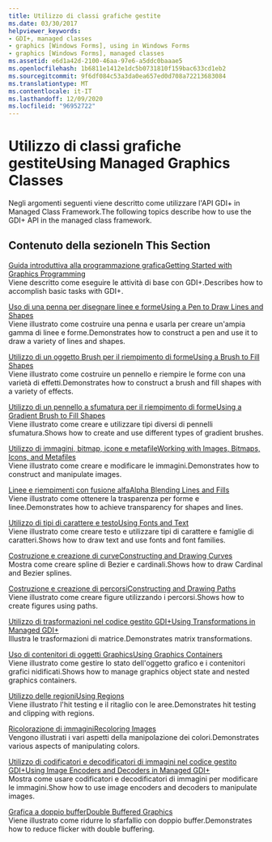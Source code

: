 ```yaml
---
title: Utilizzo di classi grafiche gestite
ms.date: 03/30/2017
helpviewer_keywords:
- GDI+, managed classes
- graphics [Windows Forms], using in Windows Forms
- graphics [Windows Forms], managed classes
ms.assetid: e6d1a42d-2100-46aa-97e6-a5ddc0baaae5
ms.openlocfilehash: 1b6811e1412e1dc5b0731810f159bac633cd1eb2
ms.sourcegitcommit: 9f6df084c53a3da0ea657ed0d708a72213683084
ms.translationtype: MT
ms.contentlocale: it-IT
ms.lasthandoff: 12/09/2020
ms.locfileid: "96952722"
---
```

# <a name="using-managed-graphics-classes"></a><span data-ttu-id="0e84d-102">Utilizzo di classi grafiche gestite</span><span class="sxs-lookup"><span data-stu-id="0e84d-102">Using Managed Graphics Classes</span></span>
<span data-ttu-id="0e84d-103">Negli argomenti seguenti viene descritto come utilizzare l'API GDI+ in Managed Class Framework.</span><span class="sxs-lookup"><span data-stu-id="0e84d-103">The following topics describe how to use the GDI+ API in the managed class framework.</span></span>  
  
## <a name="in-this-section"></a><span data-ttu-id="0e84d-104">Contenuto della sezione</span><span class="sxs-lookup"><span data-stu-id="0e84d-104">In This Section</span></span>  
 [<span data-ttu-id="0e84d-105">Guida introduttiva alla programmazione grafica</span><span class="sxs-lookup"><span data-stu-id="0e84d-105">Getting Started with Graphics Programming</span></span>](getting-started-with-graphics-programming.md)  
 <span data-ttu-id="0e84d-106">Viene descritto come eseguire le attività di base con GDI+.</span><span class="sxs-lookup"><span data-stu-id="0e84d-106">Describes how to accomplish basic tasks with GDI+.</span></span>  
  
 [<span data-ttu-id="0e84d-107">Uso di una penna per disegnare linee e forme</span><span class="sxs-lookup"><span data-stu-id="0e84d-107">Using a Pen to Draw Lines and Shapes</span></span>](using-a-pen-to-draw-lines-and-shapes.md)  
 <span data-ttu-id="0e84d-108">Viene illustrato come costruire una penna e usarla per creare un'ampia gamma di linee e forme.</span><span class="sxs-lookup"><span data-stu-id="0e84d-108">Demonstrates how to construct a pen and use it to draw a variety of lines and shapes.</span></span>  
  
 [<span data-ttu-id="0e84d-109">Utilizzo di un oggetto Brush per il riempimento di forme</span><span class="sxs-lookup"><span data-stu-id="0e84d-109">Using a Brush to Fill Shapes</span></span>](using-a-brush-to-fill-shapes.md)  
 <span data-ttu-id="0e84d-110">Viene illustrato come costruire un pennello e riempire le forme con una varietà di effetti.</span><span class="sxs-lookup"><span data-stu-id="0e84d-110">Demonstrates how to construct a brush and fill shapes with a variety of effects.</span></span>  
  
 [<span data-ttu-id="0e84d-111">Utilizzo di un pennello a sfumatura per il riempimento di forme</span><span class="sxs-lookup"><span data-stu-id="0e84d-111">Using a Gradient Brush to Fill Shapes</span></span>](using-a-gradient-brush-to-fill-shapes.md)  
 <span data-ttu-id="0e84d-112">Viene illustrato come creare e utilizzare tipi diversi di pennelli sfumatura.</span><span class="sxs-lookup"><span data-stu-id="0e84d-112">Shows how to create and use different types of gradient brushes.</span></span>  
  
 [<span data-ttu-id="0e84d-113">Utilizzo di immagini, bitmap, icone e metafile</span><span class="sxs-lookup"><span data-stu-id="0e84d-113">Working with Images, Bitmaps, Icons, and Metafiles</span></span>](working-with-images-bitmaps-icons-and-metafiles.md)  
 <span data-ttu-id="0e84d-114">Viene illustrato come creare e modificare le immagini.</span><span class="sxs-lookup"><span data-stu-id="0e84d-114">Demonstrates how to construct and manipulate images.</span></span>  
  
 [<span data-ttu-id="0e84d-115">Linee e riempimenti con fusione alfa</span><span class="sxs-lookup"><span data-stu-id="0e84d-115">Alpha Blending Lines and Fills</span></span>](alpha-blending-lines-and-fills.md)  
 <span data-ttu-id="0e84d-116">Viene illustrato come ottenere la trasparenza per forme e linee.</span><span class="sxs-lookup"><span data-stu-id="0e84d-116">Demonstrates how to achieve transparency for shapes and lines.</span></span>  
  
 [<span data-ttu-id="0e84d-117">Utilizzo di tipi di carattere e testo</span><span class="sxs-lookup"><span data-stu-id="0e84d-117">Using Fonts and Text</span></span>](using-fonts-and-text.md)  
 <span data-ttu-id="0e84d-118">Viene illustrato come creare testo e utilizzare tipi di carattere e famiglie di caratteri.</span><span class="sxs-lookup"><span data-stu-id="0e84d-118">Shows how to draw text and use fonts and font families.</span></span>  
  
 [<span data-ttu-id="0e84d-119">Costruzione e creazione di curve</span><span class="sxs-lookup"><span data-stu-id="0e84d-119">Constructing and Drawing Curves</span></span>](constructing-and-drawing-curves.md)  
 <span data-ttu-id="0e84d-120">Mostra come creare spline di Bezier e cardinali.</span><span class="sxs-lookup"><span data-stu-id="0e84d-120">Shows how to draw Cardinal and Bezier splines.</span></span>  
  
 [<span data-ttu-id="0e84d-121">Costruzione e creazione di percorsi</span><span class="sxs-lookup"><span data-stu-id="0e84d-121">Constructing and Drawing Paths</span></span>](constructing-and-drawing-paths.md)  
 <span data-ttu-id="0e84d-122">Viene illustrato come creare figure utilizzando i percorsi.</span><span class="sxs-lookup"><span data-stu-id="0e84d-122">Shows how to create figures using paths.</span></span>  
  
 [<span data-ttu-id="0e84d-123">Utilizzo di trasformazioni nel codice gestito GDI+</span><span class="sxs-lookup"><span data-stu-id="0e84d-123">Using Transformations in Managed GDI+</span></span>](using-transformations-in-managed-gdi.md)  
 <span data-ttu-id="0e84d-124">Illustra le trasformazioni di matrice.</span><span class="sxs-lookup"><span data-stu-id="0e84d-124">Demonstrates matrix transformations.</span></span>  
  
 [<span data-ttu-id="0e84d-125">Uso di contenitori di oggetti Graphics</span><span class="sxs-lookup"><span data-stu-id="0e84d-125">Using Graphics Containers</span></span>](using-graphics-containers.md)  
 <span data-ttu-id="0e84d-126">Viene illustrato come gestire lo stato dell'oggetto grafico e i contenitori grafici nidificati.</span><span class="sxs-lookup"><span data-stu-id="0e84d-126">Shows how to manage graphics object state and nested graphics containers.</span></span>  
  
 [<span data-ttu-id="0e84d-127">Utilizzo delle regioni</span><span class="sxs-lookup"><span data-stu-id="0e84d-127">Using Regions</span></span>](using-regions.md)  
 <span data-ttu-id="0e84d-128">Viene illustrato l'hit testing e il ritaglio con le aree.</span><span class="sxs-lookup"><span data-stu-id="0e84d-128">Demonstrates hit testing and clipping with regions.</span></span>  
  
 [<span data-ttu-id="0e84d-129">Ricolorazione di immagini</span><span class="sxs-lookup"><span data-stu-id="0e84d-129">Recoloring Images</span></span>](recoloring-images.md)  
 <span data-ttu-id="0e84d-130">Vengono illustrati i vari aspetti della manipolazione dei colori.</span><span class="sxs-lookup"><span data-stu-id="0e84d-130">Demonstrates various aspects of manipulating colors.</span></span>  
  
 [<span data-ttu-id="0e84d-131">Utilizzo di codificatori e decodificatori di immagini nel codice gestito GDI+</span><span class="sxs-lookup"><span data-stu-id="0e84d-131">Using Image Encoders and Decoders in Managed GDI+</span></span>](using-image-encoders-and-decoders-in-managed-gdi.md)  
 <span data-ttu-id="0e84d-132">Mostra come usare codificatori e decodificatori di immagini per modificare le immagini.</span><span class="sxs-lookup"><span data-stu-id="0e84d-132">Show how to use image encoders and decoders to manipulate images.</span></span>  
  
 [<span data-ttu-id="0e84d-133">Grafica a doppio buffer</span><span class="sxs-lookup"><span data-stu-id="0e84d-133">Double Buffered Graphics</span></span>](double-buffered-graphics.md)  
 <span data-ttu-id="0e84d-134">Viene illustrato come ridurre lo sfarfallio con doppio buffer.</span><span class="sxs-lookup"><span data-stu-id="0e84d-134">Demonstrates how to reduce flicker with double buffering.</span></span>

